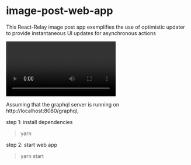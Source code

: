 # image-post-web-app

This React-Relay image post app exemplifies the use of optimistic updater to provide instantaneous UI updates for asynchronous actions

<video src="./demo.mov" controls></video>

Assuming that the graphql server is running on http://localhost:8080/graphql,

step 1: install dependencies

> yarn

step 2: start web app

> yarn start
